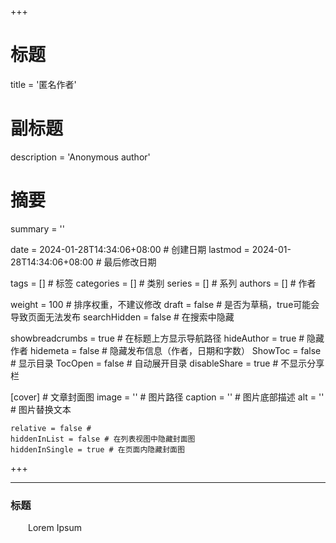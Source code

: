 +++
# 标题
title = '匿名作者'
# 副标题
description = 'Anonymous author'
# 摘要
summary = ''

date = 2024-01-28T14:34:06+08:00 # 创建日期
lastmod = 2024-01-28T14:34:06+08:00 # 最后修改日期

tags = [] # 标签
categories = [] # 类别
series = [] # 系列
authors = [] # 作者

weight = 100 # 排序权重，不建议修改
draft = false # 是否为草稿，true可能会导致页面无法发布
searchHidden =  false # 在搜索中隐藏

showbreadcrumbs = true # 在标题上方显示导航路径
hideAuthor = true # 隐藏作者
hidemeta = false # 隐藏发布信息（作者，日期和字数）
ShowToc = false  # 显示目录
TocOpen = false # 自动展开目录
disableShare = true # 不显示分享栏

[cover] # 文章封面图
    image = '' # 图片路径
    caption = '' # 图片底部描述
    alt = '' # 图片替换文本

    relative = false #
    hiddenInList = false # 在列表视图中隐藏封面图
    hiddenInSingle = true # 在页面内隐藏封面图
+++

----
### 标题

&emsp;&emsp;Lorem Ipsum